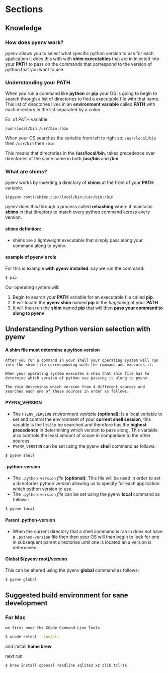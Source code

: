 # Sections

## Knowledge

### How does pyenv work?
pyenv allows you to select what specific python version to use for each application
it does this with with **shim executables** that are in injected into your **PATH** to pass on
the commands that correspond to the version of python that you want to use 

### Understanding your PATH

When you run a command like **python** or **pip** your OS is going to begin to search
through a list of directories to find a executable file with that name. This list of directories
lives in an **environment variable** called **PATH** with each directory in the list separated by a
colon.

Ex. of PATH variable:
```
/usr/local/bin:/usr/bin:/bin
``` 

When your OS searches the variable from left to right so:
	`/usr/local/bin` then `/usr/bin` then `/bin`

This means that directories in the **/usr/local/bin**, takes precedence over directories of the same name in both **/usr/bin** and **/bin**

### What are shims?

pyenv works by inserting a directory of **shims** at the front of your **PATH** variable.

```
$(pyenv root)/shims:/usr/local/bin:/usr/bin:/bin
```

pyenv does this through a process called **rehashing** where it maintains **shims** in that directory to match every python command across every version. 

#### shims definition:
+ shims are a lightweight executable that simply pass along your command along to pyenv.

#### example of pyenv's role 
		   
For this is example **with pyenv installed**. say we run the command:
```zsh
$ pip
```

Our operating system will:

1. Begin to search your **PATH** variable for an executable file called **pip**.
2. It will locate the **pyenv shim** named **pip** in the _beginning_ of your **PATH** 
3. It will then run the **shim** named **pip** that will then **pass your command to along to pyenv**


## Understanding Python version selection with pyenv

#### A shim file must determine a python version

	After you run a command in your shell your operating system will run into the shim file corresponding with the command and executes it. 

	When your operating system executes a shim that shim file has to determine which version of python use passing it along to pyenv.

	The shim detremines which version from 4 different sources and searches each one of these sources in order as follows.

#### PYENV_VERSION
- The `PYENV_VERSION` _environment variable_ **(optional)**: Is a local variable to set and control the environment of your **current shell session**, this variable is the first to be searched and therefore has the **highest precedence** in determining which version to pass along. This variable also controls the least amount of scope in comparison to the other sources. 
- `PYENV_VERSION` can be set using the pyenv **shell** command as follows:
```zsh 
$ pyenv shell  
```

#### .python-version 
- The `.python-version` _file_ **(optional)**: This file will be used in order to set a directories python version allowing us to specify for each application which python version to use. 
- The `.python-version` _file_ can be set using the pyenv **local** command as follows:
```zsh
$ pyenv local 
```

#### Parent .python-version
- When the current directory that a shell command is ran in does not have a `.python-version` file then then your OS will then begin to look for one in subsequent parent directories until one is located an a version is determined.

#### Global $(pyenv root)/version 
This can be altered using the pyenv **global** command as follows:
```zsh
$ pyenv global
```

## Suggested build environment for sane development

### For Mac 
	we first need the XCode Command Line Tools 
```zsh
$ xcode-select --install 
```
and install **home brew**

next run 

```zsh
$ brew install openssl readline sqlite3 xz zlib tcl-tk
```


